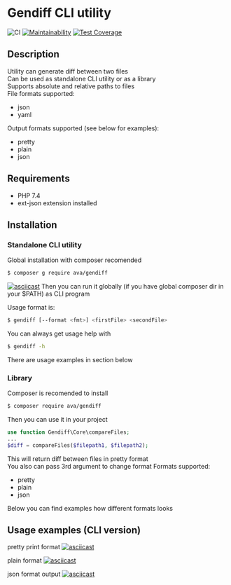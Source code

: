 # Gendiff CLI utility
![CI](https://github.com/ava239/php-project-lvl2/workflows/CI/badge.svg)
[![Maintainability](https://api.codeclimate.com/v1/badges/25ef186196e3546e1b1a/maintainability)](https://codeclimate.com/github/ava239/php-project-lvl2/maintainability)
[![Test Coverage](https://api.codeclimate.com/v1/badges/25ef186196e3546e1b1a/test_coverage)](https://codeclimate.com/github/ava239/php-project-lvl2/test_coverage)

## Description
Utility can generate diff between two files  
Can be used as standalone CLI utility or as a library  
Supports absolute and relative paths to files  
File formats supported:  
- json
- yaml

Output formats supported (see below for examples):
- pretty
- plain
- json

## Requirements
- PHP 7.4
- ext-json extension installed

## Installation
### Standalone CLI utility
Global installation with composer recomended
``` sh
$ composer g require ava/gendiff
```
[![asciicast](https://asciinema.org/a/352365.svg)](https://asciinema.org/a/352365)
Then you can run it globally (if you have global composer dir in your $PATH) as CLI program

Usage format is:  
``` sh
$ gendiff [--format <fmt>] <firstFile> <secondFile>
```
You can always get usage help with
``` sh
$ gendiff -h
```
There are usage examples in section below

### Library
Composer is recomended to install
``` sh
$ composer require ava/gendiff
```
Then you can use it in your project
``` PHP
use function Gendiff\Core\compareFiles;
...
$diff = compareFiles($filepath1, $filepath2);
```
This will return diff between files in pretty format  
You also can pass 3rd argument to change format
Formats supported:  
- pretty
- plain
- json

Below you can find examples how different formats looks

## Usage examples (CLI version)
pretty print format
[![asciicast](https://asciinema.org/a/351109.svg)](https://asciinema.org/a/351109)

plain format
[![asciicast](https://asciinema.org/a/351261.svg)](https://asciinema.org/a/351261)

json format output
[![asciicast](https://asciinema.org/a/351467.svg)](https://asciinema.org/a/351467)